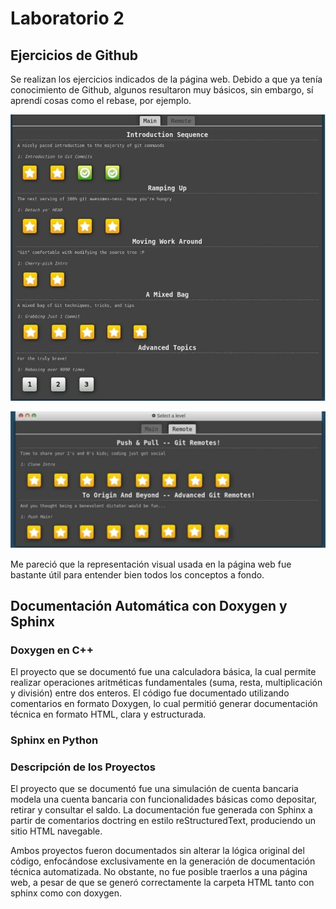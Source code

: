 # Laboratorio 2

## Ejercicios de Github

Se realizan los ejercicios indicados de la página web. Debido a que ya tenía conocimiento de Github, algunos resultaron muy básicos, sin embargo, sí aprendí cosas como el rebase, por ejemplo. 

![Ejercicios Sección Main Github](EjerciciosMain.jpeg)

![Ejercicios Sección Remote LearningGithub](EjerciciosRemote.jpeg)

Me pareció que la representación visual usada en la página web fue bastante útil para entender bien todos los conceptos a fondo.

## Documentación Automática con Doxygen y Sphinx

### Doxygen en C++

El proyecto que se documentó fue una calculadora básica, la cual permite realizar operaciones aritméticas fundamentales (suma, resta, multiplicación y división) entre dos enteros. El código fue documentado utilizando comentarios en formato Doxygen, lo cual permitió generar documentación técnica en formato HTML, clara y estructurada.

### Sphinx en Python

### Descripción de los Proyectos
El proyecto que se documentó fue una simulación de cuenta bancaria modela una cuenta bancaria con funcionalidades básicas como depositar, retirar y consultar el saldo. La documentación fue generada con Sphinx a partir de comentarios doctring en estilo reStructuredText, produciendo un sitio HTML navegable.


Ambos proyectos fueron documentados sin alterar la lógica original del código, enfocándose exclusivamente en la generación de documentación técnica automatizada. No obstante, no fue posible traerlos a una página web, a pesar de que se generó correctamente la carpeta HTML tanto con sphinx como con doxygen.